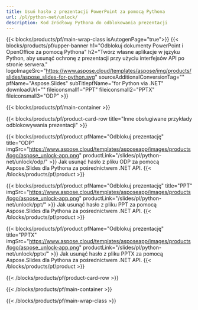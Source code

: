 ```yaml
---
title: Usuń hasło z prezentacji PowerPoint za pomocą Pythona
url: /pl/python-net/unlock/
description: Kod źródłowy Pythona do odblokowania prezentacji
---
```


{{< blocks/products/pf/main-wrap-class isAutogenPage="true">}}
{{< blocks/products/pf/upper-banner h1="Odblokuj dokumenty PowerPoint i OpenOffice za pomocą Pythona" h2="Twórz własne aplikacje w języku Python, aby usunąć ochronę z prezentacji przy użyciu interfejsów API po stronie serwera." logoImageSrc="https://www.aspose.cloud/templates/aspose/img/products/slides/aspose_slides-for-python.svg" sourceAdditionalConversionTag="" pfName="Aspose.Slides" subTitlepfName="for Python via .NET" downloadUrl="" fileiconsmall1="PPT" fileiconsmall2="PPTX" fileiconsmall3="ODP" >}}

{{< blocks/products/pf/main-container >}}

{{< blocks/products/pf/product-card-row title="Inne obsługiwane przykłady odblokowywania prezentacji" >}}

{{< blocks/products/pf/product pfName="Odblokuj prezentację" title="ODP" imgSrc="https://www.aspose.cloud/templates/asposeapp/images/products/logo/aspose_unlock-app.png" productLink="/slides/pl/python-net/unlock/odp/" >}}
Jak usunąć hasło z pliku ODP za pomocą Aspose.Slides dla Pythona za pośrednictwem .NET API.
{{< /blocks/products/pf/product >}}

{{< blocks/products/pf/product pfName="Odblokuj prezentację" title="PPT" imgSrc="https://www.aspose.cloud/templates/asposeapp/images/products/logo/aspose_unlock-app.png" productLink="/slides/pl/python-net/unlock/ppt/" >}}
Jak usunąć hasło z pliku PPT za pomocą Aspose.Slides dla Pythona za pośrednictwem .NET API.
{{< /blocks/products/pf/product >}}

{{< blocks/products/pf/product pfName="Odblokuj prezentację" title="PPTX" imgSrc="https://www.aspose.cloud/templates/asposeapp/images/products/logo/aspose_unlock-app.png" productLink="/slides/pl/python-net/unlock/pptx/" >}}
Jak usunąć hasło z pliku PPTX za pomocą Aspose.Slides dla Pythona za pośrednictwem .NET API.
{{< /blocks/products/pf/product >}}



{{< /blocks/products/pf/product-card-row >}}

{{< /blocks/products/pf/main-container >}}
    
{{< /blocks/products/pf/main-wrap-class >}}